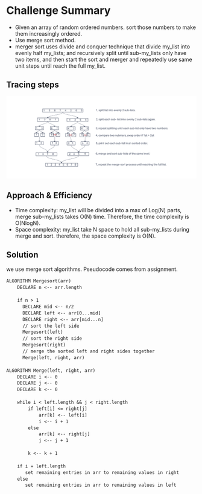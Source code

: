 
# Challenge Summary
- Given an array of random ordered numbers. sort those numbers to make them increasingly ordered.
- Use merge sort method.
- merger sort uses divide and conquer technique that divide my_list into evenly half my_lists; and recursively split
 until sub-my_lists only have two items, and then start the sort and merger and repeatedly use same unit steps until reach the full my_list.


## Tracing steps
![](./merge_sort.png)

## Approach & Efficiency
- Time complexity: my_list will be divided into a max of Log(N) parts, merge sub-my_lists takes O(N)
time. Therefore, the time complexity is O(NlogN).
- Space complexity: my_list take N space to hold all sub-my_lists during merge and sort. 
therefore, the space complexity is O(N).

## Solution
we use merge sort algorithms. Pseudocode comes from assignment.
```requirements.txt
ALGORITHM Mergesort(arr)
    DECLARE n <-- arr.length

    if n > 1
      DECLARE mid <-- n/2
      DECLARE left <-- arr[0...mid]
      DECLARE right <-- arr[mid...n]
      // sort the left side
      Mergesort(left)
      // sort the right side
      Mergesort(right)
      // merge the sorted left and right sides together
      Merge(left, right, arr)

ALGORITHM Merge(left, right, arr)
    DECLARE i <-- 0
    DECLARE j <-- 0
    DECLARE k <-- 0

    while i < left.length && j < right.length
        if left[i] <= right[j]
            arr[k] <-- left[i]
            i <-- i + 1
        else
            arr[k] <-- right[j]
            j <-- j + 1

        k <-- k + 1

    if i = left.length
       set remaining entries in arr to remaining values in right
    else
       set remaining entries in arr to remaining values in left
```
